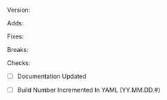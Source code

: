 Version:

Adds:

Fixes:

Breaks:



Checks:
- [ ] Documentation Updated
- [ ] Build Number Incremented In YAML (YY.MM.DD.#)

